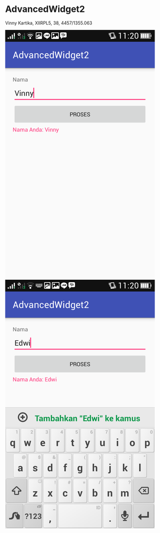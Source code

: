 # AdvancedWidget2
Vinny Kartika, XIIRPL5, 38, 4457/1355.063

![AdvancedWidget2(1)%5B1%5D](https://github.com/vinnykartika/AdvancedWidget2/blob/master/AdvancedWidget2(1)%5B1%5D.png)
![AdvancedWidget2(2)%5B1%5D](https://github.com/vinnykartika/AdvancedWidget2/blob/master/AdvancedWidget2(2)%5B1%5D.png)
